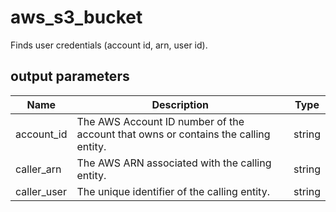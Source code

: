 # aws_s3_bucket

Finds user credentials (account id, arn, user id).

## output parameters

| Name | Description | Type |
|------|-------------|:----:|
|account_id|The AWS Account ID number of the account that owns or contains the calling entity.|string|
|caller_arn|The AWS ARN associated with the calling entity.|string|
|caller_user|The unique identifier of the calling entity.|string|

